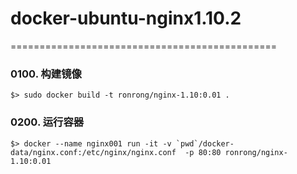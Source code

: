 # docker-ubuntu-nginx1.10.2

==============================================


### 0100. 构建镜像

```
$> sudo docker build -t ronrong/nginx-1.10:0.01 . 
```

### 0200. 运行容器

```
$> docker --name nginx001 run -it -v `pwd`/docker-data/nginx.conf:/etc/nginx/nginx.conf  -p 80:80 ronrong/nginx-1.10:0.01
```

